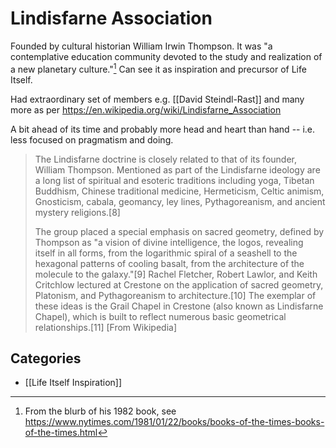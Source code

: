 # Lindisfarne Association

Founded by cultural historian William Irwin Thompson. It was "a contemplative education community devoted to the study and realization of a new planetary culture."[^1] Can see it as inspiration and precursor of Life Itself.

[^1]: From the blurb of his 1982 book, see https://www.nytimes.com/1981/01/22/books/books-of-the-times-books-of-the-times.html

Had extraordinary set of members e.g. [[David Steindl-Rast]] and many more as per https://en.wikipedia.org/wiki/Lindisfarne_Association

A bit ahead of its time and probably more head and heart than hand -- i.e. less focused on pragmatism and doing.

> The Lindisfarne doctrine is closely related to that of its founder, William Thompson. Mentioned as part of the Lindisfarne ideology are a long list of spiritual and esoteric traditions including yoga, Tibetan Buddhism, Chinese traditional medicine, Hermeticism, Celtic animism, Gnosticism, cabala, geomancy, ley lines, Pythagoreanism, and ancient mystery religions.[8]
>
> The group placed a special emphasis on sacred geometry, defined by Thompson as "a vision of divine intelligence, the logos, revealing itself in all forms, from the logarithmic spiral of a seashell to the hexagonal patterns of cooling basalt, from the architecture of the molecule to the galaxy."[9] Rachel Fletcher, Robert Lawlor, and Keith Critchlow lectured at Crestone on the application of sacred geometry, Platonism, and Pythagoreanism to architecture.[10] The exemplar of these ideas is the Grail Chapel in Crestone (also known as Lindisfarne Chapel), which is built to reflect numerous basic geometrical relationships.[11] [From Wikipedia]

## Categories

- [[Life Itself Inspiration]]
